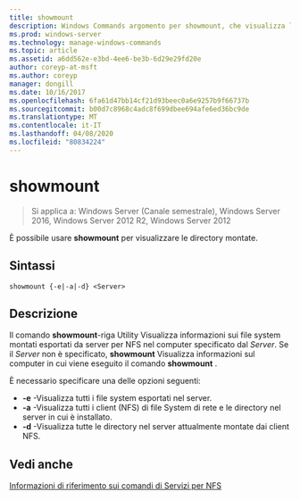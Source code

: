 ```yaml
---
title: showmount
description: Windows Commands argomento per showmount, che visualizza le directory montate.
ms.prod: windows-server
ms.technology: manage-windows-commands
ms.topic: article
ms.assetid: a6dd562e-e3bd-4ee6-be3b-6d29e29fd20e
author: coreyp-at-msft
ms.author: coreyp
manager: dongill
ms.date: 10/16/2017
ms.openlocfilehash: 6fa61d47bb14cf21d93beec0a6e9257b9f66737b
ms.sourcegitcommit: b00d7c8968c4adc8f699dbee694afe6ed36bc9de
ms.translationtype: MT
ms.contentlocale: it-IT
ms.lasthandoff: 04/08/2020
ms.locfileid: "80834224"
---
```

# <a name="showmount"></a>showmount

>Si applica a: Windows Server (Canale semestrale), Windows Server 2016, Windows Server 2012 R2, Windows Server 2012

È possibile usare **showmount** per visualizzare le directory montate.  
  
## <a name="syntax"></a>Sintassi  
```
showmount {-e|-a|-d} <Server>  
```

## <a name="description"></a>Descrizione  
Il comando **showmount**\-riga Utility Visualizza informazioni sui file system montati esportati da server per NFS nel computer specificato dal *Server*. Se il *Server* non è specificato, **showmount** Visualizza informazioni sul computer in cui viene eseguito il comando **showmount** .  
  
È necessario specificare una delle opzioni seguenti:  
  
- **\-e** -Visualizza tutti i file system esportati nel server.  
- **\-a** -Visualizza tutti i client \(NFS\) di file System di rete e le directory nel server in cui è installato.  
- **\-d** -Visualizza tutte le directory nel server attualmente montate dai client NFS.  
  
## <a name="see-also"></a>Vedi anche  
[Informazioni di riferimento sui comandi di Servizi per NFS](services-for-network-file-system-command-reference.md)  